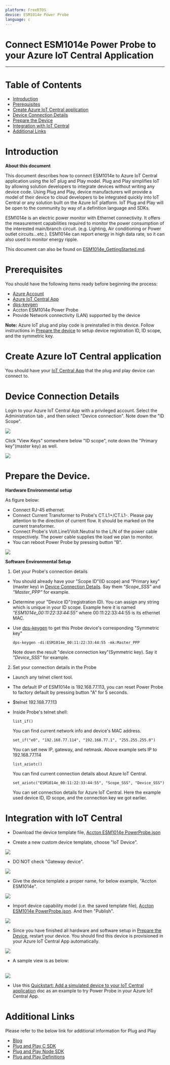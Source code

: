 ```yaml
---
platform: FreeRTOS
device: ESM1014e Power Probe
language: c
---
```


Connect ESM1014e Power Probe to your Azure IoT Central Application
===

---
# Table of Contents

-   [Introduction](#Introduction)
-   [Prerequisites](#Prerequisites)
-   [Create Azure IoT Central application](#Create_AICA)
-   [Device Connection Details](#DeviceConnectionDetails)
-   [Prepare the Device](#preparethedevice)
-   [Integration with IoT Central](#IntegrationwithIoTCentral)
-   [Additional Links](#AdditionalLinks)


<a name="Introduction"></a>

# Introduction 

**About this document**

This document describes how to connect ESM1014e to Azure IoT Central application using the IoT plug and Play model.
Plug and Play simplifies IoT by allowing solution developers to integrate devices without writing any device code. 
Using Plug and Play, device manufacturers will provide a model of their device to cloud developers 
to be integrated quickly into IoT Central or any solution built on the Azure IoT platform. 
IoT Plug and Play will be open to the community by way of a definition language and SDKs.

ESM1014e is an electric power monitor with Ethernet connectivity. 
It offers the measurement capabilities required to monitor the power consumption of the interested main/branch circuit. 
(e.g. Lighting, Air conditioning or Power outlet circuits...etc.). 
ESM1014e can report energy in high data rate, so it can also used to monitor energy ripple.

This document can also be found on [ESM1014e_GettingStarted.md](https://github.com/jyhminwang/accton-azure-dcm/blob/master/ESM1014e/README.md).

<a name="Prerequisites"></a>

# Prerequisites

You should have the following items ready before beginning the process: 

-   [Azure Account](https://portal.azure.com)
-   [Azure IoT Central App](https://docs.microsoft.com/en-us/azure/iot-central/core/overview-iot-central)
-   [dps-keygen](https://github.com/Azure/dps-keygen)
-   Accton ESM1014e Power Probe
-   Provide Network connectivity (LAN) supported by the device

**Note:** Azure IoT plug and play code is preinstalled in this device. Follow instructions in [Prepare the device](#preparethedevice) to setup device registration ID, ID scope, and the symmetric key.

<a name="Create_AICA"></a>
# Create Azure IoT Central application
You should have your [IoT Central App](https://apps.azureiotcentral.com/) that the plug and play device can connect to.


<a name="DeviceConnectionDetails"></a>
# Device Connection Details
Login to your Azure IoT Central App with a privileged account. Select the Administration tab , and then select "Device connection". Note down the "ID Scope".

<img src="https://github.com/jyhminwang/accton-azure-dcm/blob/master/SLE111GW/png/AICA_DC_IDScope.png?raw=true">

Click "View Keys" somewhere below "ID scope", note down the "Primary key"(master key) as well.

<img src="https://github.com/jyhminwang/accton-azure-dcm/blob/master/SLE111GW/png/AICA_DC_Keys.png?raw=true">

<a name="preparethedevice"></a>
# Prepare the Device.

**Hardware Environmental setup**

As figure below:
-   Connect RJ-45 ethernet.
-   Connect Current Transformer to Probe's CT.L1+/CT.L1-. Please pay attention to the direction of current flow. It should be marked on the current transformer.
-   Connect Probe's Volt.Line1/Volt.Neutral to the L/N of the power cable respectively. The power cable supplies the load we plan to monitor.
-   You can reboot Power Probe by pressing button "B".

<img src="https://github.com/jyhminwang/accton-azure-dcm/blob/master/ESM1014e/png/ESM1014e_basic.png?raw=true">

**Software Environmental Setup**
1. Get your Probe's connection details
-   You should already have your "Scope ID"(ID scope) and "Primary key"(master key) in [Device Connection Details](#DeviceConnectionDetails).
    Say them *"Scope_SSS"* and *"Master_PPP"* for example.
-   Determine your "Device ID"(registration ID).
    You can assign any string which is unique in your ID scope.
    Example here it is named *"ESM1014e_00:11:22:33:44:55"* where 00:11:22:33:44:55 is its ethernet MAC.
-   Use [dps-keygen](https://github.com/Azure/dps-keygen) to get this Probe device's corresponding "Symmetric key"

        dps-keygen -di:ESM1014e_00:11:22:33:44:55 -mk:Master_PPP
    Note down the result "device connection key"(Symmetric key).
    Say it *"Device_SSS"* for example.

2. Set your connection details in the Probe
-   Launch any telnet client tool.
-   The default IP of ESM1014e is 192.168.77.113, you can reset Power Probe to factory default by pressing button "A" for 5 seconds.
-   $telnet 192.168.77.113
-   Inside Probe's telnet shell:

        list_if()
    You can find current network info and device's MAC address.

        set_if("e0", "192.168.77.114", "192.168.77.1", "255.255.255.0")
    You can set new IP, gateway, and netmask.
    Above example sets IP to 192.168.77.114

        list_aziotc()
    You can find current connection details about Azure IoT Central.

        set_aziotc("ESM1014e_00:11:22:33:44:55", "Scope_SSS", "Device_SSS")
    You can set connection details for Azure IoT Central.
    Here the example used device ID, ID scope, and the connection key we got earlier.

<a name="IntegrationwithIoTCentral"></a>
# Integration with IoT Central

-   Download the device template file, [Accton ESM1014e PowerProbe.json](https://github.com/jyhminwang/accton-azure-dcm/blob/master/ESM1014e/Accton%20ESM1014e%20PowerProbe.json)

-   Create a new custom device template, choose "IoT Device".
<img src="https://github.com/jyhminwang/accton-azure-dcm/blob/master/SLE111GW/png/AICA_DT_Import1_IoTDev.png?raw=true">

-   DO NOT check "Gateway device".
<img src="https://github.com/jyhminwang/accton-azure-dcm/blob/master/SLE111GW/png/AICA_DT_Import2_NoGWDev.png?raw=true">

-   Give the device template a proper name, for below example, "Accton ESM1014e".
<img src="https://github.com/jyhminwang/accton-azure-dcm/blob/master/ESM1014e/png/AICA_DT_PPBe_Import3_Name.png?raw=true">

-   Import device capability model  (i.e. the saved template file), [Accton ESM1014e PowerProbe.json](https://github.com/jyhminwang/accton-azure-dcm/blob/master/ESM1014e/Accton%20ESM1014e%20PowerProbe.json). And then "Publish".
<img src="https://github.com/jyhminwang/accton-azure-dcm/blob/master/ESM1014e/png/AICA_DT_PPBe_Import4_CM.png?raw=true">

-   Since you have finished all hardware and software setup in [Prepare the Device](#preparethedevice), restart your device.  You should find this device is provisioned in your Azure IoT Central App automatically.
<img src="https://github.com/jyhminwang/accton-azure-dcm/blob/master/ESM1014e/png/AICA_DT_PPBe_Provisioned.png?raw=true">

-   A sample view is as below:
<br>
<img src="https://github.com/jyhminwang/accton-azure-dcm/blob/master/ESM1014e/png/PPB_View.png?raw=true">

-   Use this [Quickstart: Add a simulated device to your IoT Central application](https://docs.microsoft.com/en-us/azure/iot-central/core/quick-create-simulated-device) 
    doc as an example to try Power Probe in your Azure IoT Central App.

<a name="AdditionalLinks"></a>
# Additional Links

Please refer to the below link for additional information for Plug and Play 

-    [Blog](https://azure.microsoft.com/en-us/blog/iot-plug-and-play-is-now-available-in-preview/)
-    [Plug and Play C SDK](https://github.com/Azure/azure-iot-sdk-c/tree/public-preview) 
-    [Plug and Play Node SDK](https://github.com/Azure/azure-iot-sdk-node/tree/digitaltwins-preview)
-    [Plug and Play Definitions](https://github.com/Azure/IoTPlugandPlay)







